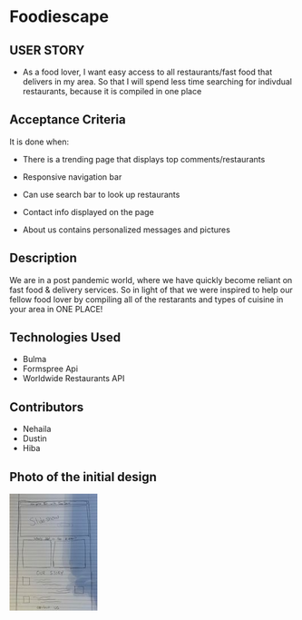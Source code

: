 # Foodiescape

## USER STORY

* As a food lover, I want easy access to all restaurants/fast food that delivers in my area. So that I will spend less time searching for indivdual restaurants, because it is compiled in one place

## Acceptance Criteria

It is done when:
* There is a trending page that displays top comments/restaurants

* Responsive navigation bar
* Can use search bar to look up restaurants
* Contact info displayed on the page
* About us contains personalized messages and pictures

## Description
We are in a post pandemic world, where we have quickly become reliant on fast food & delivery services. So in light of that we were inspired to help our fellow food lover by compiling all of the restarants 
and types of cuisine in your area in ONE PLACE!

## Technologies Used
* Bulma
* Formspree Api
* Worldwide Restaurants API


## Contributors
* Nehaila
* Dustin
* Hiba



## Photo of the initial design
![Wireframing](./assets/images/Wireframe.jpg)
